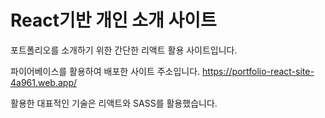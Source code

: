 <h1> React기반 개인 소개 사이트</h1>
포트폴리오를 소개하기 위한 간단한 리액트 활용 사이트입니다.

파이어베이스를 활용하여 배포한 사이트 주소입니다.
https://portfolio-react-site-4a961.web.app/



<p align="justify">
활용한 대표적인 기술은 리액트와 SASS를 활용했습니다.
</p>
